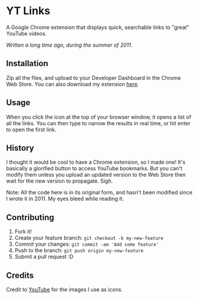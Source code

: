 # YT Links

A Google Chrome extension that displays quick, searchable links to "great" YouTube videos.

*Written a long time ago, during the summer of 2011.*

## Installation

Zip all the files, and upload to your Developer Dashboard in the Chrome Web Store. You can also download my extension [here](https://chrome.google.com/webstore/detail/yt-links/pkpkkbnjhejofnhcefbdaenmkdclbmal).

## Usage

When you click the icon at the top of your browser window, it opens a list of all the links. You can then type to narrow the results in real time, or hit enter to open the first link.

## History

I thought it would be cool to have a Chrome extension, so I made one! It's basically a glorified button to access YouTube bookmarks. But you can't modify them unless you upload an updated version to the Web Store then wait for the new version to propagate. Sigh.

Note:
All the code here is in its original form, and hasn't been modified since I wrote it in 2011. My eyes bleed while reading it.

## Contributing

1. Fork it!
2. Create your feature branch: `git checkout -b my-new-feature`
3. Commit your changes: `git commit -am 'Add some feature'`
4. Push to the branch: `git push origin my-new-feature`
5. Submit a pull request :D

## Credits

Credit to [YouTube](https://www.youtube.com/) for the images I use as icons.
